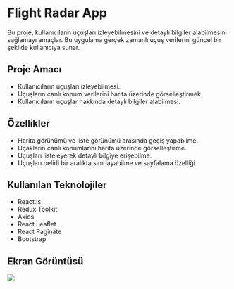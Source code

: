 <h1>Flight Radar App</h1>
Bu proje, kullanıcıların uçuşları izleyebilmesini ve detaylı bilgiler alabilmesini sağlamayı amaçlar. Bu uygulama gerçek zamanlı uçuş verilerini güncel bir şekilde kullanıcıya sunar.

 <h2>Proje Amacı</h2>

<ul>
<li>Kullanıcıların uçuşları izleyebilmesi.</li>
<li>Uçuşların canlı konum verilerini harita üzerinde görselleştirmek.</li>
<li>Kullanıcıların uçuşlar hakkında detaylı bilgiler alabilmesi.</li>
</ul>

<h2> Özellikler </h2>

<ul>
<li>Harita görünümü ve liste görünümü arasında geçiş yapabilme.</li>
<li>Uçakların canlı konumlarını harita üzerinde görselleştirme.</li>
<li>Uçuşları listeleyerek detaylı bilgiye erişebilme.</li>
<li>Uçuşları belirli bir aralıkta sınırlayabilme ve sayfalama özelliği.</li>
</ul>

<h2> Kullanılan Teknolojiler </h2>
<ul>
<li>React.js</li>
<li>Redux Toolkit</li>
<li>Axios</li>
<li>React Leaflet</li>
<li>React Paginate</li>
<li>Bootstrap</li>

</ul>

<h2>Ekran Görüntüsü</h2>

![](./public/toolkitradar.gif)
